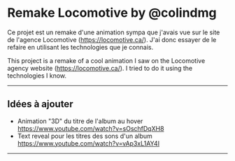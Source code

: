 # Remake Locomotive by @colindmg

Ce projet est un remake d'une animation sympa que j'avais vue sur le site de l'agence Locomotive (https://locomotive.ca/). J'ai donc essayer de le refaire en utilisant les technologies que je connais.

This project is a remake of a cool animation I saw on the Locomotive agency website (https://locomotive.ca/). I tried to do it using the technologies I know.

---

## Idées à ajouter

- Animation "3D" du titre de l'album au hover https://www.youtube.com/watch?v=sOschfDqXH8
- Text reveal pour les titres des sons d'un album https://www.youtube.com/watch?v=vAp3xL1AY4I

---
